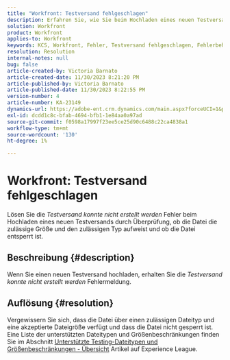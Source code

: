 ```yaml
---
title: "Workfront: Testversand fehlgeschlagen"
description: Erfahren Sie, wie Sie beim Hochladen eines neuen Testversands in Workfront den Fehler "Testversand konnte nicht generiert"beheben können.
solution: Workfront
product: Workfront
applies-to: Workfront
keywords: KCS, Workfront, Fehler, Testversand fehlgeschlagen, Fehlerbehebung
resolution: Resolution
internal-notes: null
bug: false
article-created-by: Victoria Barnato
article-created-date: 11/30/2023 8:21:20 PM
article-published-by: Victoria Barnato
article-published-date: 11/30/2023 8:22:55 PM
version-number: 4
article-number: KA-23149
dynamics-url: https://adobe-ent.crm.dynamics.com/main.aspx?forceUCI=1&pagetype=entityrecord&etn=knowledgearticle&id=ebf3dc00-be8f-ee11-8179-6045bd0065b6
exl-id: dcdd1c8c-bfab-4694-bfb1-1e84aa0a97ad
source-git-commit: f0598a17997f23ee5ce25d90c6488c22ca4838a1
workflow-type: tm+mt
source-wordcount: '130'
ht-degree: 1%

---
```


# Workfront: Testversand fehlgeschlagen


Lösen Sie die *Testversand konnte nicht erstellt werden* Fehler beim Hochladen eines neuen Testversands durch Überprüfung, ob die Datei die zulässige Größe und den zulässigen Typ aufweist und ob die Datei entsperrt ist.

## Beschreibung {#description}


Wenn Sie einen neuen Testversand hochladen, erhalten Sie die *Testversand konnte nicht erstellt werden* Fehlermeldung.


## Auflösung {#resolution}


Vergewissern Sie sich, dass die Datei über einen zulässigen Dateityp und eine akzeptierte Dateigröße verfügt und dass die Datei nicht gesperrt ist. Eine Liste der unterstützten Dateitypen und Größenbeschränkungen finden Sie im Abschnitt [Unterstützte Testing-Dateitypen und Größenbeschränkungen - Übersicht](https://experienceleague.adobe.com/docs/workfront/using/review-and-approve-work/proofing/proofing-overview/supported-proofing-file-types.html?lang=en#:~:text=File%20size%20limits&amp;amp;text=Files%20must%20be%20less%20than,be%20less%20than%20100%20MB) Artikel auf Experience League.
